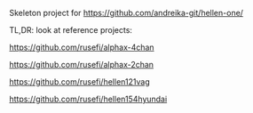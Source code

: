 Skeleton project for https://github.com/andreika-git/hellen-one/


TL,DR: look at reference projects:

https://github.com/rusefi/alphax-4chan

https://github.com/rusefi/alphax-2chan

https://github.com/rusefi/hellen121vag

https://github.com/rusefi/hellen154hyundai



